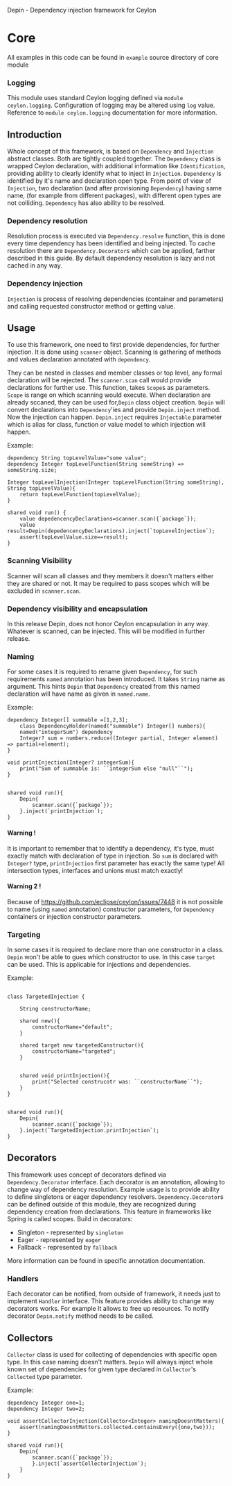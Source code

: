   

Depin - Dependency injection framework for Ceylon

# Core 
All examples in this code can be found in `example` source directory of core module

### Logging
This module uses standard Ceylon logging defined via `module ceylon.logging`. Configuration of logging may be altered using `log` value. 
Reference to `module ceylon.logging` documentation for more information. 

 
## Introduction 
Whole concept of this framework, is based on `Dependency` and `Injection` abstract classes. 
Both are tightly coupled together. 
The `Dependency` class is wrapped Ceylon declaration, with additional information like `Identification`,
providing ability to clearly identify what to inject in `Injection`.
`Dependency` is identified by it's name and declaration open type. 
From point of view of `Injection`, two declaration (and after provisioning `Dependency`) having same name,
(for example from different packages), with different open types are not colliding. 
`Dependency` has also ability to be resolved.


### Dependency resolution

Resolution process is executed via `Dependency.resolve` function, this is done every time dependency has been identified and being injected.
To cache resolution there are `Dependency.Decorator`s which can be applied, farther described in this guide. 
By default dependency resolution is lazy and  not cached in any way.
 
### Dependency injection

`Injection` is process of resolving dependencies (container and parameters) and calling requested constructor method or getting value.
 
## Usage

To use this framework, one need to first provide dependencies, for further injection. 
It is done using `scanner` object. Scanning is gathering of methods  and values declaration annotated with `dependency`.

They can be nested in classes and member classes or top level, any formal declaration will be rejected. 
The `scanner.scan` call would provide declarations for further use. This function, takes `Scope`s as parameters.
`Scope` is range on which scanning would execute. When declaration are already sccaned, they can be used for,`Depin` class object creation. 
`Depin` will convert declarations into `Dependency`'ies  and provide `Depin.inject` method.
Now the injection can happen. `Depin.inject` requires `Injectable` parameter which is alias for class, function or value model to which injection will happen. 

Example:
```ceylon
dependency String topLevelValue="some value";
dependency Integer topLevelFunction(String someString) => someString.size;

Integer topLevelInjection(Integer topLevelFunction(String someString), String topLevelValue){
	return topLevelFunction(topLevelValue);
}

shared void run() {
	value depedencencyDeclarations=scanner.scan({`package`});
	value result=Depin(depedencencyDeclarations).inject(`topLevelInjection`);
	assert(topLevelValue.size==result);
}
```
  

### Scanning Visibility

Scanner will scan all classes and they members it doesn't matters either they are shared or not. It may be required to pass scopes which will be excluded in `scanner.scan`. 

### Dependency visibility and encapsulation
In this release Depin, does not honor Ceylon encapsulation in any way. Whatever is scanned, can be injected. This will be modified in further release. 
		
### Naming
For some cases it is required to rename given `Dependency`, for such requirements `named` annotation has been introduced. It takes `String` name as argument. 
This hints `Depin` that `Dependency` created from this named declaration will have name as given in `named.name`.
	
Example:
```ceylon	
dependency Integer[] summable =[1,2,3];
	class DependencyHolder(named("summable") Integer[] numbers){
	named("integerSum") dependency 
	Integer? sum = numbers.reduce((Integer partial, Integer element) => partial+element);
}

void printInjection(Integer? integerSum){
	print("Sum of summable is: ``integerSum else "null"``");
}


shared void run(){
	Depin{
		scanner.scan({`package`});
	}.inject(`printInjection`);
}
```
#### Warning ! 
It is important to remember that to identify a dependency, it's type, must exactly match with declaration of type in injection. 
So `sum` is declared with `Integer?` type, `printInjection` first parameter has exactly the same type! All intersection types, interfaces and unions must match exactly!
		
#### Warning 2 ! 
Because of https://github.com/eclipse/ceylon/issues/7448 it is not possible to name (using `named` annotation) constructor parameters,
for `Dependency` containers or injection constructor parameters.

 		
		

### Targeting
In some cases it is required to declare more than one constructor in a class. `Depin` won't be able to gues which constructor to use. 
In this case `target` can be used. This is applicable for injections and dependencies. 

Example:
```ceylon

class TargetedInjection {

	String constructorName;

	shared new(){
		constructorName="default";
	}

	shared target new targetedConstructor(){
		constructorName="targeted";
	}


	shared void printInjection(){
		print("Selected construcotr was: ``constructorName``");
	}
}


shared void run(){
	Depin{
		scanner.scan({`package`});
	}.inject(`TargetedInjection.printInjection`);
} 

```
## Decorators 
This framework uses concept of decorators defined via `Dependency.Decorator` interface. Each decorator is an annotation, 
allowing to change way of dependency resolution. Example usage is to provide ability to define singletons or eager dependency resolvers.
`Dependency.Decorator`s can be defined outside of this module, they are recognized during dependency creation from declarations.
This feature in frameworks like Spring is called scopes. 
Build in decorators: 
  -  Singleton - represented by `singleton`
  -  Eager  - represented by `eager`
  -  Fallback - represented by `fallback`

More information can be found in specific annotation documentation.
	
### Handlers 
Each decorator can be notified, from outside of framework, it needs just to implement `Handler` interface.
This feature provides ability to change way decorators works.
For example It allows to free up resources. To notify decorator `Depin.notify` method needs to be called. 
	 
## Collectors 
`Collector` class is used for collecting of dependencies with specific open type.
In this case naming doesn't matters. 
`Depin` will always inject whole known set of dependencies for given type declared in `Collector`'s `Collected` type parameter.
	 
Example:
```ceylon
dependency Integer one=1;
dependency Integer two=2;
			
void assertCollectorInjection(Collector<Integer> namingDoesntMatters){
	assert(namingDoesntMatters.collected.containsEvery({one,two}));
}
		
shared void run(){
	Depin{
		scanner.scan({`package`});
		}.inject(`assertCollectorInjection`);
	}
} 
```